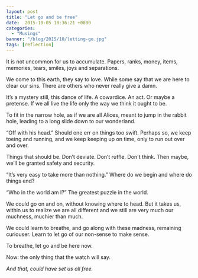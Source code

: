 ```yaml
---
layout: post
title: "Let go and be free"
date:  2015-10-05 18:36:21 +0800
categories:
  - "Musings"
banner: "/blog/2015/10/letting-go.jpg"
tags: [reflection]
---
```

It is not uncommon for us to accumulate. Papers, ranks, money, items, memories, tears, smiles, joys and separations.

We come to this earth, they say to love. While some say that we are here to clear our sins. There are others who never really give a damn.

It’s a mystery still, this dance of life. A cowardice. An act. Or maybe a pretense. If we all live the life only the way we think it ought to be.

To fit in the narrow hole, as if we are all Alices, meant to jump in the rabbit hole, leading to a long slide down to our wonderland.

“Off with his head.” Should one err on things too swift. Perhaps so, we keep toeing and running, and we keep keeping up on time, only to run out over and over.

Things that should be. Don’t deviate. Don’t ruffle. Don't think. Then maybe, we’ll be granted safety and security.

“It’s very easy to take more than nothing.” Where do we begin and where do things end?

“Who in the world am I?” The greatest puzzle in the world.

We could go on and on, without knowing where to head. But it takes us, within us to realize we are all different and we still are very much our muchness, muchier than much.

We could learn to breathe, and go along with these madness, remaining curiouser. Learn to let go of our non-sense to make sense.

To breathe, let go and be here now.

Now: the only thing that the watch will say.

_And that, could have set us all free._
